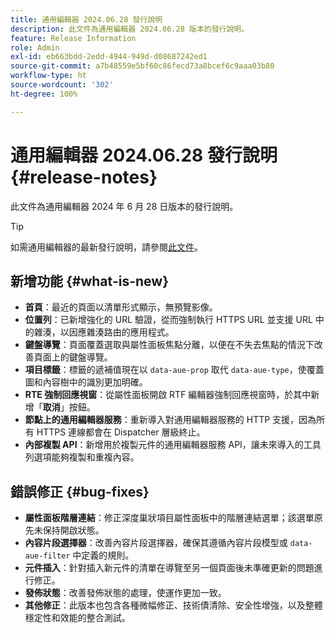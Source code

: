 ```yaml
---
title: 通用編輯器 2024.06.28 發行說明
description: 此文件為通用編輯器 2024.06.28 版本的發行說明。
feature: Release Information
role: Admin
exl-id: eb663bdd-2edd-4944-949d-d08687242ed1
source-git-commit: a7b48559e5bf60c86fecd73a8bcef6c9aaa03b80
workflow-type: ht
source-wordcount: '302'
ht-degree: 100%

---
```


# 通用編輯器 2024.06.28 發行說明 {#release-notes}

此文件為通用編輯器 2024 年 6 月 28 日版本的發行說明。

>[!TIP]
>
>如需通用編輯器的最新發行說明，請參閱[此文件](/help/release-notes/universal-editor/current.md)。

## 新增功能 {#what-is-new}

* **首頁**：最近的頁面以清單形式顯示，無預覽影像。
* **位置列**：已新增強化的 URL 驗證，從而強制執行 HTTPS URL 並支援 URL 中的雜湊，以因應雜湊路由的應用程式。
* **鍵盤導覽**：頁面覆蓋選取與屬性面板焦點分離，以便在不失去焦點的情況下改善頁面上的鍵盤導覽。
* **項目標籤**：標籤的遞補值現在以 `data-aue-prop` 取代 `data-aue-type`，使覆蓋圖和內容樹中的識別更加明確。
* **RTE 強制回應視窗**：從屬性面板開啟 RTF 編輯器強制回應視窗時，於其中新增「**取消**」按鈕。
* **節點上的通用編輯器服務**：重新導入對通用編輯器服務的 HTTP 支援，因為所有 HTTPS 連線都會在 Dispatcher 層級終止。
* **內部複製 API**：新增用於複製元件的通用編輯器服務 API，讓未來導入的工具列選項能夠複製和重複內容。

## 錯誤修正 {#bug-fixes}

* **屬性面板階層連結**：修正深度巢狀項目屬性面板中的階層連結選單；該選單原先未保持開啟狀態。
* **內容片段選擇器**：改善內容片段選擇器，確保其遵循內容片段模型或 `data-aue-filter` 中定義的規則。
* **元件插入**：針對插入新元件的清單在導覽至另一個頁面後未準確更新的問題進行修正。
* **發佈狀態**：改善發佈狀態的處理，使運作更加一致。
* **其他修正**：此版本也包含各種微幅修正、技術債清除、安全性增強，以及整體穩定性和效能的整合測試。
